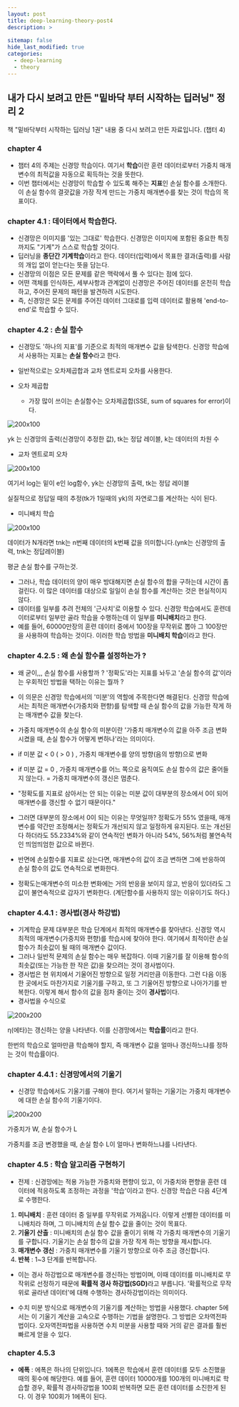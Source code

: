 ```yaml
---
layout: post
title: deep-learning-theory-post4
description: >
  
sitemap: false
hide_last_modified: true
categories:
  - deep-learning
  - theory
---
```


## 내가 다시 보려고 만든 "밑바닥 부터 시작하는 딥러닝" 정리 2

책 "밑바닥부터 시작하는 딥러닝 1권" 내용 중 다시 보려고 만든 자료입니다. (챕터 4)

### chapter 4

- 챕터 4의 주제는 신경망 학습이다. 여기서 <strong>학습</strong>이란 훈련 데이터로부터 가중치 매개변수의 최적값을 자동으로 획득하는 것을 뜻한다.
- 이번 챕터에서는 신경망이 학습할 수 있도록 해주는 <strong>지표</strong>인 손실 함수를 소개한다. 이 손실 함수의 결괏값을 가장 작게 만드는 가중치 매개변수를 찾는 것이 학습의 목표이다.

### chapter 4.1 : 데이터에서 학습한다.

- 신경망은 이미지를 '있는 그대로' 학습한다. 신경망은 이미지에 포함된 중요한 특징까지도 "기계"가 스스로 학습할 것이다.
- 딥러닝을 <strong>종단간 기계학습</strong>이라고 한다. 데이터(입력)에서 목표한 결과(출력)를 사람의 개입 없이 얻는다는 뜻을 담는다.
- 신경망의 이점은 모든 문제를 같은 맥락에서 풀 수 있다는 점에 있다.
- 어떤 객체를 인식하든, 세부사항과 관계없이 신경망은 주어진 데이터를 온전히 학습하고, 주어진 문제의 패턴을 발견하려 시도한다.
- 즉, 신경망은 모든 문제를 주어진 데이터 그대로를 입력 데이터로 활용해 'end-to-end'로 학습할 수 있다.

### chapter 4.2 : 손실 함수

- 신경망도 '하나의 지표'를 기준으로 최적의 매개변수 값을 탐색한다. 신경망 학습에서 사용하는 지표는 <strong>손실 함수</strong>라고 한다.
- 일반적으로는 오차제곱합과 교차 엔트로피 오차를 사용한다.

- 오차 제곱합
   - 가장 많이 쓰이는 손실함수는 오차제곱합(SSE, sum of squares for error)이다.

![200x100](https://media.vlpt.us/images/jakeseo_me/post/1f308ef9-a787-44b2-b7d1-31753e849591/MSE.png)

yk 는 신경망의 출력(신경망이 추정한 값), tk는 정답 레이블, k는 데이터의 차원 수

- 교차 엔트로피 오차

![200x100](https://media.vlpt.us/images/jakeseo_me/post/0e182974-46dc-42bd-bd74-146f7dd7737f/CEE.png)

여기서 log는 밑이 e인 log함수, yk는 신경망의 출력, tk는 정답 레이블

실질적으로 정답일 때의 추정(tk가 1일때의 yk)의 자연로그를 계산하는 식이 된다.

- 미니배치 학습

![200x100](https://blogfiles.pstatic.net/MjAxODA2MTVfMjgg/MDAxNTI5MDQ5MjM2NTE3.RXlKnJudq9HYwqsMmPalt0iVT6utwQFveRPo0dzmtB4g.ShvFHltYpI2fAq5wG7rcxFcNJECZl_QEYgBWyZ3WR-Qg.PNG.ssdyka/e_4.3.png?type=w2)

데이터가 N개라면 tnk는 n번째 데이터의 k번째 값을 의미합니다.(ynk는 신경망의 출력, tnk는 정답레이블)

평균 손실 함수를 구하는것.

   - 그러나, 학습 데이터의 양이 매우 방대해지면 손실 함수의 합을 구하는데 시간이 좀 걸린다. 이 많은 데이터를 대상으로 일일이 손실 함수를 계산하는 것은 현실적이지 않다.
   - 데이터를 일부를 추려 전체의 '근사치'로 이용할 수 있다. 신경망 학습에서도 훈련데이터로부터 일부만 골라 학습을 수행하는데 이 일부를 <strong>미니배치</strong>라고 한다.
   - 예를 들어, 60000만장의 훈련 데이터 중에서 100장을 무작위로 뽑아 그 100장만을 사용하여 학습하는 것이다. 이러한 학습 방법을 <strong>미니배치 학습</strong>이라고 한다.

### chapter 4.2.5 : 왜 손실 함수를 설정하는가 ?

- 왜 굳이,,, 손실 함수를 사용할까 ? '정확도'라는 지표를 놔두고 '손실 함수의 값'이라는 우회적인 방법을 택하는 이유는 뭘까 ?
- 이 의문은 신경망 학습에서의 '미분'의 역할에 주목한다면 해결된다. 신경망 학습에서는 최적은 매개변수(가중치와 편향)를 탐색할 때 손실 함수의 값을 가능한 작게 하는 매개변수 값을 찾는다.
- 가중치 매개변수의 손실 함수의 미분이란 '가중치 매개변수의 값을 아주 조금 변화 시켰을 때, 손실 함수가 어떻게 변하나'라는 의미이다.
- if 미분 값 < 0 ( > 0 ) , 가중치 매개변수를 양의 방향(음의 방향)으로 변화
- if 미분 값 = 0 , 가중치 매개변수를 어느 쪽으로 움직여도 손실 함수의 값은 줄어들지 않는다. = 가중치 매개변수의 갱신은 멈춘다.

- "정확도를 지표로 삼아서는 안 되는 이유는 미분 값이 대부분의 장소에서 0이 되어 매개변수를 갱신할 수 없기 때문이다."
- 그러면 대부분의 장소에서 0이 되는 이유는 무엇일까? 정확도가 55% 였을때, 매개변수를 약간만 조정해서는 정확도가 개선되지 않고 일정하게 유지된다. 또는 개선된다 하더라도 55.2334%와 같이 연속적인 변화가 아니라 54%, 56%처럼 불연속적인 띄엄띄엄한 값으로 바뀐다.

- 반면에 손실함수를 지표로 삼는다면, 매개변수의 값이 조금 변하면 그에 반응하여 손실 함수의 값도 연속적으로 변화한다.

- 정확도는매개변수의 미소한 변화에는 거의 반응을 보이지 않고, 반응이 있더라도 그 값이 불연속적으로 갑자기 변화한다. (계단함수를 사용하지 않는 이유이기도 하다.)

### chapter 4.4.1 : 경사법(경사 하강법)

- 기계학습 문제 대부분은 학습 단계에서 최적의 매개변수를 찾아낸다. 신경망 역시 최적의 매개변수(가중치와 편향)를 학습시에 찾아야 한다. 여기에서 최적이란 손실 함수가 최솟값이 될 때의 매개변수 값이다.
- 그러나 일반적 문제의 손실 함수는 매우 복잡하다. 이때 기울기를 잘 이용해 함수의 최솟값(또는 가능한 한 작은 값)을 찾으려는 것이 경사법이다.
- 경사법은 현 위치에서 기울어진 방향으로 일정 거리만큼 이동한다. 그런 다음 이동한 곳에서도 마찬가지로 기울기를 구하고, 또 그 기울어진 방향으로 나아가기를 반복한다. 이렇게 해서 함수의 값을 점차 줄이는 것이 <strong>경사법</strong>이다.
- 경사법을 수식으로

![200x200](https://media.vlpt.us/images/jakeseo_me/post/1d5481d5-c66d-4c92-86d7-b4c8c83c8c60/gradient_descent_method_equation.png)

η(에타)는 갱신하는 양을 나타낸다. 이를 신경망에서는 <strong>학습률</strong>이라고 한다.

한번의 학습으로 얼마만큼 학습해야 할지, 즉 매개변수 값을 얼마나 갱신하느냐를 정하는 것이 학습률이다.

### chapter 4.4.1 : 신경망에서의 기울기

- 신경망 학습에서도 기울기를 구해야 한다. 여기서 말하는 기울기는 가중치 매개변수에 대한 손실 함수의 기울기이다.

![200x200](https://img1.daumcdn.net/thumb/R1280x0/?scode=mtistory2&fname=https%3A%2F%2Fblog.kakaocdn.net%2Fdn%2FcbNzCT%2FbtqIzX0DNfH%2F0X4xgC5sOJcO25XFxFviZK%2Fimg.png)

가중치가 W, 손실 함수가 L

가중치를 조금 변경했을 때, 손실 함수 L이 얼마나 변화하느냐를 나타낸다.

### chapter 4.5 : 학습 알고리즘 구현하기

- 전제 : 신경망에는 적용 가능한 가중치와 편향이 있고, 이 가중치와 편향을 훈련 데이터에 적응하도록 조정하는 과정을 '학습'이라고 한다. 신경망 학습은 다음 4단계로 수행한다.

1. <strong>미니배치</strong> : 훈련 데이터 중 일부를 무작위로 가져옵니다. 이렇게 선별한 데이터를 미니배치라 하며, 그 미니배치의 손실 함수 값을 줄이는 것이 목표다.
2. <strong>기울기 산출</strong> : 미니배치의 손실 함수 값을 줄이기 위해 각 가중치 매개변수의 기울기를 구합니다. 기울기는 손실 함수의 값을 가장 작게 하는 방향을 제시합니다.
3. <strong>매개변수 갱신</strong> : 가중치 매개변수를 기울기 방향으로 아주 조금 갱신합니다.
4. <strong>반복</strong> : 1~3 단계를 반복합니다.

- 이는 경사 하강법으로 매개변수를 갱신하는 방법이며, 이때 데이터를 미니배치로 무작위로 선정하기 때문에 <strong>확률적 경사 하강법(SGD)</strong>라고 부릅니다. '확률적으로 무작위로 골라낸 데이터'에 대해 수행하는 경사하강법이라는 의미이다.

- 수치 미분 방식으로 매개변수의 기울기를 계산하는 방법을 사용했다. chapter 5에서는 이 기울기 계산을 고속으로 수행하는 기법을 설명한다. 그 방법은 오차역전파법이다. 오자역전파법을 사용하면 수치 미분을 사용할 때와 거의 같은 결과를 훨씬 빠르게 얻을 수 있다.

### chapter 4.5.3

- <strong>에폭</strong> : 에폭은 하나의 단위입니다. 1에폭은 학습에서 훈련 데이터를 모두 소진했을 때의 횟수에 해당한다. 예를 들어, 훈련 데이터 10000개를 100개의 미니배치로 학습할 경우, 확률적 경사하강법을 100회 반복하면 모든 훈련 데이터를 소진한게 된다. 이 경우 100회가 1에폭이 된다.








